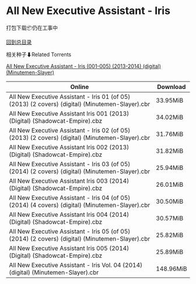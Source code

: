 # All New Executive Assistant - Iris

打包下载📦仍在工事中

[回到总目录](/Catalogs.md)







相关种子⬇Related Torrents

[All New Executive Assistant - Iris (001-005) (2013-2014) (digital) (Minutemen-Slayer)](https://github.com/alicewish/markdown/blob/master/torrent/All-New-Executive-Assistant---Iris--001-005---2013-2014---digital---Minutemen-Slayer.md)

Online | Download
--- | ---
All New Executive Assistant - Iris 01 (of 05) (2013) (2 covers) (digital) (Minutemen-Slayer).cbr | 33.95MiB
All New Executive Assistant Iris 001 (2013) (Digital) (Shadowcat-Empire).cbz | 34.02MiB
All New Executive Assistant - Iris 02 (of 05) (2013) (2 covers) (digital) (Minutemen-Slayer).cbr | 31.76MiB
All New Executive Assistant Iris 002 (2013) (Digital) (Shadowcat-Empire).cbz | 31.82MiB
All New Executive Assistant - Iris 03 (of 05) (2014) (2 covers) (digital) (Minutemen-Slayer).cbr | 25.94MiB
All New Executive Assistant Iris 003 (2014) (Digital) (Shadowcat-Empire).cbz | 26.01MiB
All New Executive Assistant - Iris 04 (of 05) (2014) (4 covers) (digital) (Minutemen-Slayer).cbr | 30.50MiB
All New Executive Assistant Iris 004 (2014) (Digital) (Shadowcat-Empire).cbz | 30.57MiB
All New Executive Assistant - Iris 05 (of 05) (2014) (2 covers) (digital) (Minutemen-Slayer).cbr | 25.82MiB
All New Executive Assistant Iris 005 (2014) (Digital) (Shadowcat-Empire).cbz | 25.89MiB
All New Executive Assistant - Iris Vol. 04 (2014) (digital) (Minutemen-Slayer).cbr | 148.96MiB